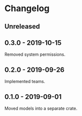 # Changelog

## Unreleased

## 0.3.0 - 2019-10-15

Removed system permissions.

## 0.2.0 - 2019-09-26

Implemented teams.

## 0.1.0 - 2019-09-01

Moved models into a separate crate.
